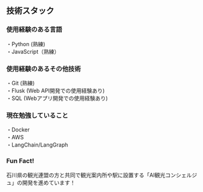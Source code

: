 ## 技術スタック
### 使用経験のある言語
・Python (熟練)  
・JavaScript（熟練）  

### 使用経験のあるその他技術
・Git (熟練)  
・Flusk (Web API開発での使用経験あり)  
・SQL (Webアプリ開発での使用経験あり)  

### 現在勉強していること
・Docker  
・AWS  
・LangChain/LangGraph  

### Fun Fact!
石川県の観光連盟の方と共同で観光案内所や駅に設置する「AI観光コンシェルジュ」の開発を進めています！
